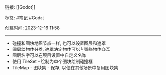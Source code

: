 链接: [[Godot]]

标签: #笔记 #Godot 

创建时间: 2023-12-16 11:58

---

- 碰撞和图块地图节点一样, 也可以设置图层和遮罩
- 图层给物体分类, 遮罩决定物体可以与哪些物体交互
- 图层名字可以在项目设置中自定义名称
- 使用 TileSet - 绘制为单个图块绘制碰撞框
- TileMap - 图块集 - 保存, 以便在其他场景中复用图块集